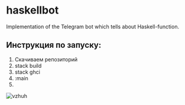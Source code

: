 # haskellbot
Implementation of the Telegram bot which tells about Haskell-function.


## Инструкция по запуску:
1. Скачиваем репозиторий
2. stack build
3. stack ghci
4. :main
5. 
![vzhuh](https://ipic.su/img/img7/fs/vzhuh.1482187468.jpg)
